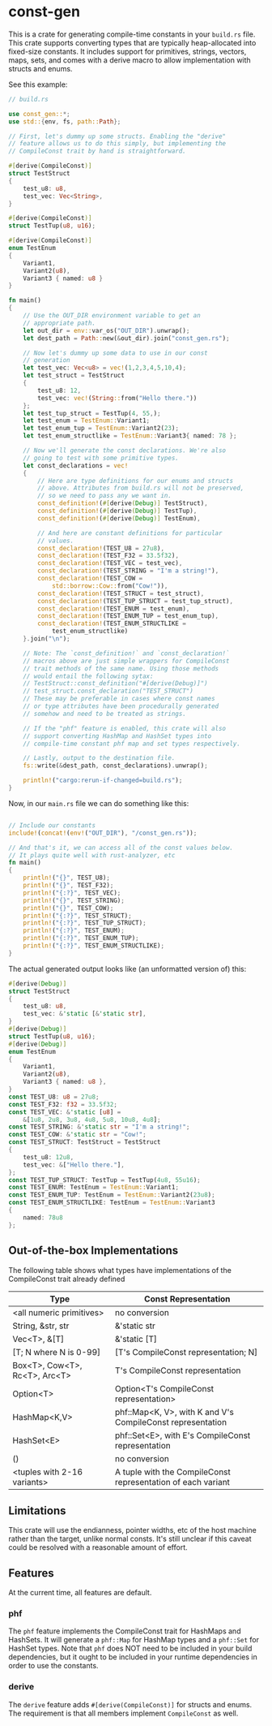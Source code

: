 # const-gen

This is a crate for generating compile-time constants in your `build.rs` file. This crate supports converting types that are typically heap-allocated into fixed-size constants. It includes support for primitives, strings, vectors, maps, sets, and comes with a derive macro to allow implementation with structs and enums.

See this example:
```rust
// build.rs

use const_gen::*;
use std::{env, fs, path::Path};

// First, let's dummy up some structs. Enabling the "derive" 
// feature allows us to do this simply, but implementing the
// CompileConst trait by hand is straightforward.

#[derive(CompileConst)]
struct TestStruct
{
    test_u8: u8,
    test_vec: Vec<String>,
}

#[derive(CompileConst)]
struct TestTup(u8, u16);

#[derive(CompileConst)]
enum TestEnum
{
    Variant1,
    Variant2(u8),
    Variant3 { named: u8 }
}

fn main() 
{
    // Use the OUT_DIR environment variable to get an 
    // appropriate path.
    let out_dir = env::var_os("OUT_DIR").unwrap();
    let dest_path = Path::new(&out_dir).join("const_gen.rs");

    // Now let's dummy up some data to use in our const 
    // generation
    let test_vec: Vec<u8> = vec!(1,2,3,4,5,10,4);
    let test_struct = TestStruct
    { 
        test_u8: 12, 
        test_vec: vec!(String::from("Hello there.")) 
    };
    let test_tup_struct = TestTup(4, 55,);
    let test_enum = TestEnum::Variant1;
    let test_enum_tup = TestEnum::Variant2(23);
    let test_enum_structlike = TestEnum::Variant3{ named: 78 };

    // Now we'll generate the const declarations. We're also 
    // going to test with some primitive types. 
    let const_declarations = vec!
    {
        // Here are type definitions for our enums and structs 
        // above. Attributes from build.rs will not be preserved, 
        // so we need to pass any we want in.
        const_definition!(#[derive(Debug)] TestStruct),
        const_definition!(#[derive(Debug)] TestTup),
        const_definition!(#[derive(Debug)] TestEnum),

        // And here are constant definitions for particular 
        // values.
        const_declaration!(TEST_U8 = 27u8),
        const_declaration!(TEST_F32 = 33.5f32),
        const_declaration!(TEST_VEC = test_vec),
        const_declaration!(TEST_STRING = "I'm a string!"),
        const_declaration!(TEST_COW = 
            std::borrow::Cow::from("Cow!")),
        const_declaration!(TEST_STRUCT = test_struct),
        const_declaration!(TEST_TUP_STRUCT = test_tup_struct),
        const_declaration!(TEST_ENUM = test_enum),
        const_declaration!(TEST_ENUM_TUP = test_enum_tup),
        const_declaration!(TEST_ENUM_STRUCTLIKE = 
            test_enum_structlike)
    }.join("\n");

    // Note: The `const_definition!` and `const_declaration!` 
    // macros above are just simple wrappers for CompileConst 
    // trait methods of the same name. Using those methods
    // would entail the following sytax:
    // TestStruct::const_definition("#[derive(Debug)]")
    // test_struct.const_declaration("TEST_STRUCT")
    // These may be preferable in cases where const names
    // or type attributes have been procedurally generated
    // somehow and need to be treated as strings.

    // If the "phf" feature is enabled, this crate will also 
    // support converting HashMap and HashSet types into 
    // compile-time constant phf map and set types respectively.

    // Lastly, output to the destination file.
    fs::write(&dest_path, const_declarations).unwrap();

    println!("cargo:rerun-if-changed=build.rs");
}

```

Now, in our `main.rs` file we can do something like this:

```rust

// Include our constants
include!(concat!(env!("OUT_DIR"), "/const_gen.rs"));

// And that's it, we can access all of the const values below.
// It plays quite well with rust-analyzer, etc
fn main() 
{
    println!("{}", TEST_U8);
    println!("{}", TEST_F32);
    println!("{:?}", TEST_VEC);
    println!("{}", TEST_STRING);
    println!("{}", TEST_COW);
    println!("{:?}", TEST_STRUCT);
    println!("{:?}", TEST_TUP_STRUCT);
    println!("{:?}", TEST_ENUM);
    println!("{:?}", TEST_ENUM_TUP);
    println!("{:?}", TEST_ENUM_STRUCTLIKE);
}
```

The actual generated output looks like (an unformatted version of) this:
```rust
#[derive(Debug)]
struct TestStruct 
{
    test_u8: u8,
    test_vec: &'static [&'static str],
}
#[derive(Debug)]
struct TestTup(u8, u16);
#[derive(Debug)]
enum TestEnum 
{
    Variant1,
    Variant2(u8),
    Variant3 { named: u8 },
}
const TEST_U8: u8 = 27u8;
const TEST_F32: f32 = 33.5f32;
const TEST_VEC: &'static [u8] = 
    &[1u8, 2u8, 3u8, 4u8, 5u8, 10u8, 4u8];
const TEST_STRING: &'static str = "I'm a string!";
const TEST_COW: &'static str = "Cow!";
const TEST_STRUCT: TestStruct = TestStruct 
{
    test_u8: 12u8,
    test_vec: &["Hello there."],
};
const TEST_TUP_STRUCT: TestTup = TestTup(4u8, 55u16);
const TEST_ENUM: TestEnum = TestEnum::Variant1;
const TEST_ENUM_TUP: TestEnum = TestEnum::Variant2(23u8);
const TEST_ENUM_STRUCTLIKE: TestEnum = TestEnum::Variant3
{ 
    named: 78u8
};
```

## Out-of-the-box Implementations

The following table shows what types have implementations of the CompileConst trait already defined

|Type|Const Representation|
--- | --- 
|\<all numeric primitives\>|no conversion|
|String, &str, str|&'static str|
|Vec\<T\>, &[T]|&'static [T]|
|[T; N where N is 0-99]|[T's CompileConst representation; N]|
|Box\<T\>, Cow\<T\>, Rc\<T\>, Arc\<T\>|T's CompileConst representation|
|Option\<T\>|Option\<T's CompileConst representation\>|
|HashMap<K,V>|phf::Map\<K, V\>, with K and V's CompileConst representation|
|HashSet\<E\>|phf::Set\<E\>, with E's CompileConst representation|
|()|no conversion|
|\<tuples with 2-16 variants\>|A tuple with the CompileConst representation of each variant|

## Limitations

This crate will use the endianness, pointer widths, etc of the host machine rather than the target, unlike normal consts. It's still unclear if this caveat could be resolved with a reasonable amount of effort.

## Features

At the current time, all features are default. 

### phf
The `phf` feature implements the CompileConst trait for HashMaps and HashSets. It will generate a `phf::Map` for HashMap types and a `phf::Set` for HashSet types. Note that `phf` does NOT need to be included in your build dependencies, but it ought to be included in your runtime dependencies in order to use the constants.

### derive
The `derive` feature adds `#[derive(CompileConst)]` for structs and enums. The requirement is that all members implement `CompileConst` as well.
